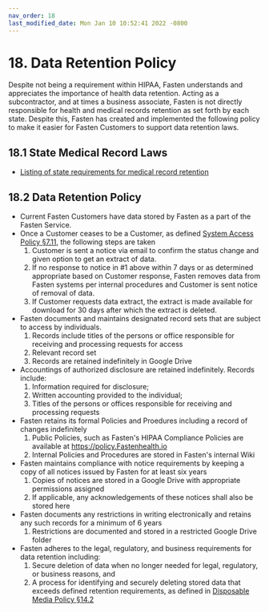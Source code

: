 ```yaml
---
nav_order: 18
last_modified_date: Mon Jan 10 10:52:41 2022 -0800
---
```


# 18. Data Retention Policy

Despite not being a requirement within HIPAA, Fasten understands and appreciates the importance of health data retention. Acting as a subcontractor, and at times a business associate, Fasten is not directly responsible for health and medical records retention as set forth by each state. Despite this, Fasten has created and implemented the following policy to make it easier for Fasten Customers to support data retention laws.

## 18.1 State Medical Record Laws

* [Listing of state requirements for medical record retention](http://www.healthit.gov/sites/default/files/appa7-1.pdf)

## 18.2 Data Retention Policy

* Current Fasten Customers have data stored by Fasten as a part of the Fasten Service.
* Once a Customer ceases to be a Customer, as defined [System Access Policy §7.11](#7.11-system-access-policy), the following steps are taken
  1. Customer is sent a notice via email to confirm the status change and given option to get an extract of data.
  1. If no response to notice in #1 above within 7 days or as determined appropriate based on Customer response, Fasten removes data from Fasten systems per internal procedures and Customer is sent notice of removal of data.
  1. If Customer requests data extract, the extract is made available for download for 30 days after which the extract is deleted.
* Fasten documents and maintains designated record sets that are subject to access by individuals. 
  1.  Records include titles of the persons or office responsible for receiving and processing requests for access
  2.  Relevant record set
  3.  Records are retained indefinitely in Google Drive
* Accountings of authorized disclosure are retained indefinitely. Records include:
  1. Information required for disclosure;
  2. Written accounting provided to the individual;
  3. Titles of the persons or offices responsible for receiving and processing requests
* Fasten retains its formal Policies and Proedures including a record of changes indefinitely
  1. Public Policies, such as Fasten's HIPAA Compliance Policies are available at https://policy.Fastenhealth.io
  2. Internal Policies and Procedures are stored in Fasten's internal Wiki
* Fasten maintains compliance with notice requirements by keeping a copy of all notices issued by Fasten for at least six years
  1. Copies of notices are stored in a Google Drive with appropriate permissions assigned
  2. If applicable, any acknowledgements of these notices shall also be stored here
* Fasten documents any restrictions in writing electronically and retains any such records for a minimum of 6 years
  1. Restrictions are documented and stored in a restricted Google Drive folder
* Fasten adheres to the legal, regulatory, and business requirements for data retention including:
  1. Secure deletion of data when no longer needed for legal, regulatory, or business reasons, and
  1. A process for identifying and securely deleting stored data that exceeds defined retention requirements, as defined in [Disposable Media Policy §14.2](#14.2-disposable-media-policy)
